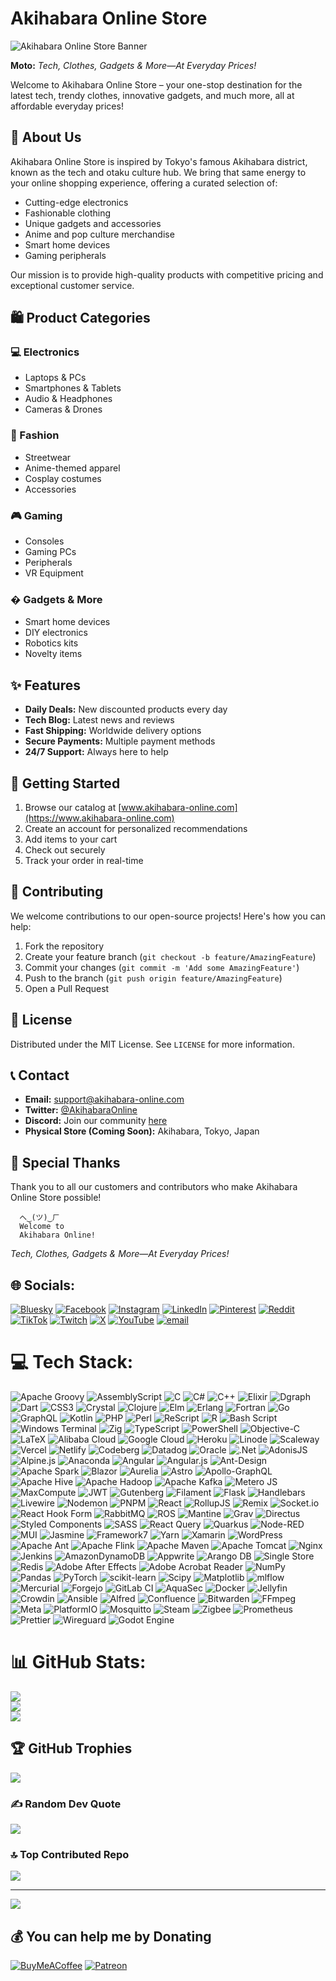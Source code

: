 # Akihabara Online Store

![Akihabara Online Store Banner](https://github.com/akihabaraonlinestore/akihabaraonlinestore/blob/main/Tech%2C%20Clothes%2C%20Gadgets%20%26%20More%E2%80%94At%20Everyday%20Prices.png)

**Moto:** *Tech, Clothes, Gadgets & More—At Everyday Prices!*

Welcome to Akihabara Online Store – your one-stop destination for the latest tech, trendy clothes, innovative gadgets, and much more, all at affordable everyday prices!

## 📌 About Us

Akihabara Online Store is inspired by Tokyo's famous Akihabara district, known as the tech and otaku culture hub. We bring that same energy to your online shopping experience, offering a curated selection of:

- Cutting-edge electronics
- Fashionable clothing
- Unique gadgets and accessories
- Anime and pop culture merchandise
- Smart home devices
- Gaming peripherals

Our mission is to provide high-quality products with competitive pricing and exceptional customer service.

## 🛍️ Product Categories

### 💻 Electronics
- Laptops & PCs
- Smartphones & Tablets
- Audio & Headphones
- Cameras & Drones

### 👕 Fashion
- Streetwear
- Anime-themed apparel
- Cosplay costumes
- Accessories

### 🎮 Gaming
- Consoles
- Gaming PCs
- Peripherals
- VR Equipment

### � Gadgets & More
- Smart home devices
- DIY electronics
- Robotics kits
- Novelty items

## ✨ Features

- **Daily Deals:** New discounted products every day
- **Tech Blog:** Latest news and reviews
- **Fast Shipping:** Worldwide delivery options
- **Secure Payments:** Multiple payment methods
- **24/7 Support:** Always here to help

## 🚀 Getting Started

1. Browse our catalog at [www.akihabara-online.com](https://www.akihabara-online.com)
2. Create an account for personalized recommendations
3. Add items to your cart
4. Check out securely
5. Track your order in real-time

## 🤝 Contributing

We welcome contributions to our open-source projects! Here's how you can help:

1. Fork the repository
2. Create your feature branch (`git checkout -b feature/AmazingFeature`)
3. Commit your changes (`git commit -m 'Add some AmazingFeature'`)
4. Push to the branch (`git push origin feature/AmazingFeature`)
5. Open a Pull Request

## 📜 License

Distributed under the MIT License. See `LICENSE` for more information.

## 📞 Contact

- **Email:** support@akihabara-online.com
- **Twitter:** [@AkihabaraOnline](https://twitter.com/AkihabaraOnline)
- **Discord:** Join our community [here](#)
- **Physical Store (Coming Soon):** Akihabara, Tokyo, Japan

## 🌟 Special Thanks

Thank you to all our customers and contributors who make Akihabara Online Store possible!

```
  へ‿(ツ)‿ㄏ
  Welcome to
  Akihabara Online!
```

*Tech, Clothes, Gadgets & More—At Everyday Prices!*

## 🌐 Socials:
[![Bluesky](https://img.shields.io/badge/bluesky-0285FF?style=for-the-badge&logo=bluesky&logoColor=%23FFFFFF)](https://bsky.app/profile/akihabaraonlinestore) [![Facebook](https://img.shields.io/badge/Facebook-%231877F2.svg?logo=Facebook&logoColor=white)](https://facebook.com/akihabaraonlinestore) [![Instagram](https://img.shields.io/badge/Instagram-%23E4405F.svg?logo=Instagram&logoColor=white)](https://instagram.com/akihabaraonlinestore) [![LinkedIn](https://img.shields.io/badge/LinkedIn-%230077B5.svg?logo=linkedin&logoColor=white)](https://linkedin.com/in/akihabaraonlinestore) [![Pinterest](https://img.shields.io/badge/Pinterest-%23E60023.svg?logo=Pinterest&logoColor=white)](https://pinterest.com/akihabaraonlinestore) [![Reddit](https://img.shields.io/badge/Reddit-%23FF4500.svg?logo=Reddit&logoColor=white)](https://reddit.com/user/akihabaraos) [![TikTok](https://img.shields.io/badge/TikTok-%23000000.svg?logo=TikTok&logoColor=white)](https://tiktok.com/@akihabaraonlinestore) [![Twitch](https://img.shields.io/badge/Twitch-%239146FF.svg?logo=Twitch&logoColor=white)](https://twitch.tv/akihabaraonlinestore) [![X](https://img.shields.io/badge/X-black.svg?logo=X&logoColor=white)](https://x.com/akihabaraos) [![YouTube](https://img.shields.io/badge/YouTube-%23FF0000.svg?logo=YouTube&logoColor=white)](https://youtube.com/@akihabaraonlinestore) [![email](https://img.shields.io/badge/Email-D14836?logo=gmail&logoColor=white)](mailto:akihabaraonlinestore@outlook.com) 

# 💻 Tech Stack:
![Apache Groovy](https://img.shields.io/badge/Apache%20Groovy-4298B8.svg?style=flat-square&logo=Apache+Groovy&logoColor=white) ![AssemblyScript](https://img.shields.io/badge/assembly%20script-%23000000.svg?style=flat-square&logo=assemblyscript&logoColor=white) ![C](https://img.shields.io/badge/c-%2300599C.svg?style=flat-square&logo=c&logoColor=white) ![C#](https://img.shields.io/badge/c%23-%23239120.svg?style=flat-square&logo=csharp&logoColor=white) ![C++](https://img.shields.io/badge/c++-%2300599C.svg?style=flat-square&logo=c%2B%2B&logoColor=white) ![Elixir](https://img.shields.io/badge/elixir-%234B275F.svg?style=flat-square&logo=elixir&logoColor=white) ![Dgraph](https://img.shields.io/badge/dgraph-%23E50695.svg?style=flat-square&logo=dgraph&logoColor=white) ![Dart](https://img.shields.io/badge/dart-%230175C2.svg?style=flat-square&logo=dart&logoColor=white) ![CSS3](https://img.shields.io/badge/css3-%231572B6.svg?style=flat-square&logo=css3&logoColor=white) ![Crystal](https://img.shields.io/badge/crystal-%23000000.svg?style=flat-square&logo=crystal&logoColor=white) ![Clojure](https://img.shields.io/badge/Clojure-%23Clojure.svg?style=flat-square&logo=Clojure&logoColor=Clojure) ![Elm](https://img.shields.io/badge/Elm-60B5CC?style=flat-square&logo=elm&logoColor=white) ![Erlang](https://img.shields.io/badge/Erlang-white.svg?style=flat-square&logo=erlang&logoColor=a90533) ![Fortran](https://img.shields.io/badge/Fortran-%23734F96.svg?style=flat-square&logo=fortran&logoColor=white) ![Go](https://img.shields.io/badge/go-%2300ADD8.svg?style=flat-square&logo=go&logoColor=white) ![GraphQL](https://img.shields.io/badge/-GraphQL-E10098?style=flat-square&logo=graphql&logoColor=white) ![Kotlin](https://img.shields.io/badge/kotlin-%237F52FF.svg?style=flat-square&logo=kotlin&logoColor=white) ![PHP](https://img.shields.io/badge/php-%23777BB4.svg?style=flat-square&logo=php&logoColor=white) ![Perl](https://img.shields.io/badge/perl-%2339457E.svg?style=flat-square&logo=perl&logoColor=white) ![ReScript](https://img.shields.io/badge/rescript-%2314162c?style=flat-square&logo=rescript&logoColor=e34c4c) ![R](https://img.shields.io/badge/r-%23276DC3.svg?style=flat-square&logo=r&logoColor=white) ![Bash Script](https://img.shields.io/badge/bash_script-%23121011.svg?style=flat-square&logo=gnu-bash&logoColor=white) ![Windows Terminal](https://img.shields.io/badge/Windows%20Terminal-%234D4D4D.svg?style=flat-square&logo=windows-terminal&logoColor=white) ![Zig](https://img.shields.io/badge/Zig-%23F7A41D.svg?style=flat-square&logo=zig&logoColor=white) ![TypeScript](https://img.shields.io/badge/typescript-%23007ACC.svg?style=flat-square&logo=typescript&logoColor=white) ![PowerShell](https://img.shields.io/badge/PowerShell-%235391FE.svg?style=flat-square&logo=powershell&logoColor=white) ![Objective-C](https://img.shields.io/badge/OBJECTIVE--C-%233A95E3.svg?style=flat-square&logo=apple&logoColor=white) ![LaTeX](https://img.shields.io/badge/latex-%23008080.svg?style=flat-square&logo=latex&logoColor=white) ![Alibaba Cloud](https://img.shields.io/badge/AlibabaCloud-%23FF6701.svg?style=flat-square&logo=alibabacloud&logoColor=white) ![Google Cloud](https://img.shields.io/badge/GoogleCloud-%234285F4.svg?style=flat-square&logo=google-cloud&logoColor=white) ![Heroku](https://img.shields.io/badge/heroku-%23430098.svg?style=flat-square&logo=heroku&logoColor=white) ![Linode](https://img.shields.io/badge/linode-00A95C?style=flat-square&logo=linode&logoColor=white) ![Scaleway](https://img.shields.io/badge/SCALEWAY-%234f0599.svg?style=flat-square&logo=scaleway&logoColor=white) ![Vercel](https://img.shields.io/badge/vercel-%23000000.svg?style=flat-square&logo=vercel&logoColor=white) ![Netlify](https://img.shields.io/badge/netlify-%23000000.svg?style=flat-square&logo=netlify&logoColor=#00C7B7) ![Codeberg](https://img.shields.io/badge/Codeberg-2185D0?style=flat-square&logo=Codeberg&logoColor=white) ![Datadog](https://img.shields.io/badge/datadog-%23632CA6.svg?style=flat-square&logo=datadog&logoColor=white) ![Oracle](https://img.shields.io/badge/Oracle-F80000?style=flat-square&logo=oracle&logoColor=white) ![.Net](https://img.shields.io/badge/.NET-5C2D91?style=flat-square&logo=.net&logoColor=white) ![AdonisJS](https://img.shields.io/badge/adonisjs-%23220052.svg?style=flat-square&logo=adonisjs&logoColor=white) ![Alpine.js](https://img.shields.io/badge/alpinejs-white.svg?style=flat-square&logo=alpinedotjs&logoColor=%238BC0D0) ![Anaconda](https://img.shields.io/badge/Anaconda-%2344A833.svg?style=flat-square&logo=anaconda&logoColor=white) ![Angular](https://img.shields.io/badge/angular-%23DD0031.svg?style=flat-square&logo=angular&logoColor=white) ![Angular.js](https://img.shields.io/badge/angular.js-%23E23237.svg?style=flat-square&logo=angularjs&logoColor=white) ![Ant-Design](https://img.shields.io/badge/-AntDesign-%230170FE?style=flat-square&logo=ant-design&logoColor=white) ![Apache Spark](https://img.shields.io/badge/Apache%20Spark-FDEE21?style=flat-square&logo=apachespark&logoColor=black) ![Blazor](https://img.shields.io/badge/blazor-%235C2D91.svg?style=flat-square&logo=blazor&logoColor=white) ![Aurelia](https://img.shields.io/badge/aurelia-%23ED2B88.svg?style=flat-square&logo=aurelia&logoColor=fff) ![Astro](https://img.shields.io/badge/astro-%232C2052.svg?style=flat-square&logo=astro&logoColor=white) ![Apollo-GraphQL](https://img.shields.io/badge/-ApolloGraphQL-311C87?style=flat-square&logo=apollo-graphql) ![Apache Hive](https://img.shields.io/badge/Apache%20Hive-FDEE21?style=flat-square&logo=apachehive&logoColor=black) ![Apache Hadoop](https://img.shields.io/badge/Apache%20Hadoop-66CCFF?style=flat-square&logo=apachehadoop&logoColor=black) ![Apache Kafka](https://img.shields.io/badge/Apache%20Kafka-000?style=flat-square&logo=apachekafka) ![Metero JS](https://img.shields.io/badge/meteorjs-%23d74c4c.svg?style=flat-square&logo=meteor&logoColor=white) ![MaxCompute](https://img.shields.io/badge/MaxCompute-%23FF6701?style=flat-square&logo=alibabacloud&logoColor=white) ![JWT](https://img.shields.io/badge/JWT-black?style=flat-square&logo=JSON%20web%20tokens) ![Gutenberg](https://img.shields.io/badge/gutenberg-%23077CB2.svg?style=flat-square&logo=gutenberg&logoColor=white) ![Filament](https://img.shields.io/badge/Filament-FFAA00?style=flat-square&logoColor=%23000000) ![Flask](https://img.shields.io/badge/flask-%23000.svg?style=flat-square&logo=flask&logoColor=white) ![Handlebars](https://img.shields.io/badge/Handlebars-%23000000?style=flat-square&logo=Handlebars.js&logoColor=white) ![Livewire](https://img.shields.io/badge/livewire-%234e56a6.svg?style=flat-square&logo=livewire&logoColor=white) ![Nodemon](https://img.shields.io/badge/NODEMON-%23323330.svg?style=flat-square&logo=nodemon&logoColor=%BBDEAD) ![PNPM](https://img.shields.io/badge/pnpm-%234a4a4a.svg?style=flat-square&logo=pnpm&logoColor=f69220) ![React](https://img.shields.io/badge/react-%2320232a.svg?style=flat-square&logo=react&logoColor=%2361DAFB) ![RollupJS](https://img.shields.io/badge/RollupJS-ef3335?style=flat-square&logo=rollup.js&logoColor=white) ![Remix](https://img.shields.io/badge/remix-%23000.svg?style=flat-square&logo=remix&logoColor=white) ![Socket.io](https://img.shields.io/badge/Socket.io-black?style=flat-square&logo=socket.io&badgeColor=010101) ![React Hook Form](https://img.shields.io/badge/React%20Hook%20Form-%23EC5990.svg?style=flat-square&logo=reacthookform&logoColor=white) ![RabbitMQ](https://img.shields.io/badge/rabbitmq-FF6600?style=flat-square&logo=rabbitmq&logoColor=white) ![ROS](https://img.shields.io/badge/ros-%230A0FF9.svg?style=flat-square&logo=ros&logoColor=white) ![Mantine](https://img.shields.io/badge/Mantine-ffffff?style=flat-square&logo=Mantine&logoColor=339af0) ![Grav](https://img.shields.io/badge/grav-%23FFFFFF.svg?style=flat-square&logo=grav&logoColor=221E1F) ![Directus](https://img.shields.io/badge/directus-%2364f.svg?style=flat-square&logo=directus&logoColor=white) ![Styled Components](https://img.shields.io/badge/styled--components-DB7093?style=flat-square&logo=styled-components&logoColor=white) ![SASS](https://img.shields.io/badge/SASS-hotpink.svg?style=flat-square&logo=SASS&logoColor=white) ![React Query](https://img.shields.io/badge/-React%20Query-FF4154?style=flat-square&logo=react%20query&logoColor=white) ![Quarkus](https://img.shields.io/badge/quarkus-%234794EB.svg?style=flat-square&logo=quarkus&logoColor=white) ![Node-RED](https://img.shields.io/badge/Node--RED-%238F0000.svg?style=flat-square&logo=node-red&logoColor=white) ![MUI](https://img.shields.io/badge/MUI-%230081CB.svg?style=flat-square&logo=mui&logoColor=white) ![Jasmine](https://img.shields.io/badge/jasmine-%238A4182.svg?style=flat-square&logo=jasmine&logoColor=white) ![Framework7](https://img.shields.io/badge/framework7-%23EE350F.svg?style=flat-square&logo=framework7&logoColor=white) ![Yarn](https://img.shields.io/badge/yarn-%232C8EBB.svg?style=flat-square&logo=yarn&logoColor=white) ![Xamarin](https://img.shields.io/badge/Xamarin-3199DC?style=flat-square&logo=xamarin&logoColor=white) ![WordPress](https://img.shields.io/badge/WordPress-%23117AC9.svg?style=flat-square&logo=WordPress&logoColor=white) ![Apache Ant](https://img.shields.io/badge/Apache%20Ant-A81C7D?style=flat-square&logo=Apache%20Ant&logoColor=white) ![Apache Flink](https://img.shields.io/badge/Apache%20Flink-E6526F?style=flat-square&logo=Apache%20Flink&logoColor=white) ![Apache Maven](https://img.shields.io/badge/Apache%20Maven-C71A36?style=flat-square&logo=Apache%20Maven&logoColor=white) ![Apache Tomcat](https://img.shields.io/badge/apache%20tomcat-%23F8DC75.svg?style=flat-square&logo=apache-tomcat&logoColor=black) ![Nginx](https://img.shields.io/badge/nginx-%23009639.svg?style=flat-square&logo=nginx&logoColor=white) ![Jenkins](https://img.shields.io/badge/jenkins-%232C5263.svg?style=flat-square&logo=jenkins&logoColor=white) ![AmazonDynamoDB](https://img.shields.io/badge/Amazon%20DynamoDB-4053D6?style=flat-square&logo=Amazon%20DynamoDB&logoColor=white) ![Appwrite](https://img.shields.io/badge/Appwrite-%23FD366E.svg?style=flat-square&logo=appwrite&logoColor=white) ![Arango DB](https://img.shields.io/badge/ArangoDB-DDE072?style=flat-square&logo=arangodb&logoColor=white) ![Single Store](https://img.shields.io/badge/Single%20Store-AA00FF?style=flat-square&logo=singlestore&logoColor=white) ![Redis](https://img.shields.io/badge/redis-%23DD0031.svg?style=flat-square&logo=redis&logoColor=white) ![Adobe After Effects](https://img.shields.io/badge/Adobe%20After%20Effects-9999FF.svg?style=flat-square&logo=Adobe%20After%20Effects&logoColor=white) ![Adobe Acrobat Reader](https://img.shields.io/badge/Adobe%20Acrobat%20Reader-EC1C24.svg?style=flat-square&logo=Adobe%20Acrobat%20Reader&logoColor=white) ![NumPy](https://img.shields.io/badge/numpy-%23013243.svg?style=flat-square&logo=numpy&logoColor=white) ![Pandas](https://img.shields.io/badge/pandas-%23150458.svg?style=flat-square&logo=pandas&logoColor=white) ![PyTorch](https://img.shields.io/badge/PyTorch-%23EE4C2C.svg?style=flat-square&logo=PyTorch&logoColor=white) ![scikit-learn](https://img.shields.io/badge/scikit--learn-%23F7931E.svg?style=flat-square&logo=scikit-learn&logoColor=white) ![Scipy](https://img.shields.io/badge/SciPy-%230C55A5.svg?style=flat-square&logo=scipy&logoColor=%white) ![Matplotlib](https://img.shields.io/badge/Matplotlib-%23ffffff.svg?style=flat-square&logo=Matplotlib&logoColor=black) ![mlflow](https://img.shields.io/badge/mlflow-%23d9ead3.svg?style=flat-square&logo=numpy&logoColor=blue) ![Mercurial](https://img.shields.io/badge/mercurial-999999.svg?style=flat-square&logo=mercurial&logoColor=white) ![Forgejo](https://img.shields.io/badge/forgejo-%23FB923C.svg?style=flat-square&logo=forgejo&logoColor=white) ![GitLab CI](https://img.shields.io/badge/gitlab%20CI-%23181717.svg?style=flat-square&logo=gitlab&logoColor=white) ![AquaSec](https://img.shields.io/badge/aqua-%231904DA.svg?style=flat-square&logo=aqua&logoColor=#0018A8) ![Docker](https://img.shields.io/badge/docker-%230db7ed.svg?style=flat-square&logo=docker&logoColor=white) ![Jellyfin](https://img.shields.io/badge/jellyfin-%23000B25.svg?style=flat-square&logo=Jellyfin&logoColor=00A4DC) ![Crowdin](https://img.shields.io/badge/Crowdin-2E3340.svg?style=flat-square&logo=Crowdin&logoColor=white) ![Ansible](https://img.shields.io/badge/ansible-%231A1918.svg?style=flat-square&logo=ansible&logoColor=white) ![Alfred](https://img.shields.io/badge/alfred-%235C1F87.svg?style=flat-square&logo=alfred) ![Confluence](https://img.shields.io/badge/confluence-%23172BF4.svg?style=flat-square&logo=confluence&logoColor=white) ![Bitwarden](https://img.shields.io/badge/bitwarden-%23175DDC.svg?style=flat-square&logo=bitwarden&logoColor=white) ![FFmpeg](https://shields.io/badge/FFmpeg-%23171717.svg?logo=ffmpeg&style=flat-square&labelColor=171717&logoColor=5cb85c) ![Meta](https://img.shields.io/badge/Meta-%230467DF.svg?style=flat-square&logo=Meta&logoColor=white) ![PlatformIO](https://img.shields.io/badge/PlatformIO-%23222.svg?style=flat-square&logo=platformio&logoColor=%23f5822a) ![Mosquitto](https://img.shields.io/badge/mosquitto-%233C5280.svg?style=flat-square&logo=eclipsemosquitto&logoColor=white) ![Steam](https://img.shields.io/badge/steam-%23000000.svg?style=flat-square&logo=steam&logoColor=white) ![Zigbee](https://img.shields.io/badge/zigbee-%23EB0443.svg?style=flat-square&logo=zigbee&logoColor=white) ![Prometheus](https://img.shields.io/badge/Prometheus-E6522C?style=flat-square&logo=Prometheus&logoColor=white) ![Prettier](https://img.shields.io/badge/prettier-%23F7B93E.svg?style=flat-square&logo=prettier&logoColor=black) ![Wireguard](https://img.shields.io/badge/wireguard-%2388171A.svg?style=flat-square&logo=wireguard&logoColor=white) ![Godot Engine](https://img.shields.io/badge/GODOT-%23FFFFFF.svg?style=flat-square&logo=godot-engine)
# 📊 GitHub Stats:
![](https://github-readme-stats.vercel.app/api?username=akihabaraonlinestore&theme=shadow_green&hide_border=false&include_all_commits=false&count_private=false)<br/>
![](https://nirzak-streak-stats.vercel.app/?user=akihabaraonlinestore&theme=shadow_green&hide_border=false)<br/>
![](https://github-readme-stats.vercel.app/api/top-langs/?username=akihabaraonlinestore&theme=shadow_green&hide_border=false&include_all_commits=false&count_private=false&layout=compact)

## 🏆 GitHub Trophies
![](https://github-profile-trophy.vercel.app/?username=akihabaraonlinestore&theme=radical&no-frame=false&no-bg=true&margin-w=4)

### ✍️ Random Dev Quote
![](https://quotes-github-readme.vercel.app/api?type=horizontal&theme=radical)

### 🔝 Top Contributed Repo
![](https://github-contributor-stats.vercel.app/api?username=akihabaraonlinestore&limit=5&theme=dark&combine_all_yearly_contributions=true)

---
[![](https://visitcount.itsvg.in/api?id=akihabaraonlinestore&icon=0&color=0)](https://visitcount.itsvg.in)

  ## 💰 You can help me by Donating
  [![BuyMeACoffee](https://img.shields.io/badge/Buy%20Me%20a%20Coffee-ffdd00?style=for-the-badge&logo=buy-me-a-coffee&logoColor=black)](https://buymeacoffee.com/akihabaraonlinestore) [![Patreon](https://img.shields.io/badge/Patreon-F96854?style=for-the-badge&logo=patreon&logoColor=white)](https://patreon.com/akihabaraonlinestore) 

  
<!-- Proudly created with GPRM ( https://gprm.itsvg.in ) -->
